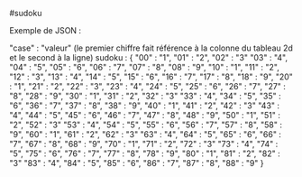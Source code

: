 #sudoku

Exemple de JSON :


"case" : "valeur"
(le premier chiffre fait référence à la colonne du tableau 2d et le second à la ligne)
sudoku : {
    "00" : "1",
    "01" : "2",
    "02" : "3"
    "03" : "4",
    "04" : "5",
    "05" : "6",
    "06" : "7",
    "07" : "8",
    "08" : "9",
    "10" : "1",
    "11" : "2",
    "12" : "3",
    "13" : "4",
    "14" : "5",
    "15" : "6",
    "16" : "7",
    "17" : "8",
    "18" : "9",
    "20" : "1",
    "21" : "2",
    "22" : "3",
    "23" : "4",
    "24" : "5",
    "25" : "6",
    "26" : "7",
    "27" : "8",
    "28" : "9",
    "30" : "1",
    "31" : "2",
    "32" : "3"
    "33" : "4",
    "34" : "5",
    "35" : "6",
    "36" : "7",
    "37" : "8",
    "38" : "9",
    "40" : "1",
    "41" : "2",
    "42" : "3"
    "43" : "4",
    "44" : "5",
    "45" : "6",
    "46" : "7",
    "47" : "8",
    "48" : "9",
    "50" : "1",
    "51" : "2",
    "52" : "3"
    "53" : "4",
    "54" : "5",
    "55" : "6",
    "56" : "7",
    "57" : "8",
    "58" : "9",
    "60" : "1",
    "61" : "2",
    "62" : "3"
    "63" : "4",
    "64" : "5",
    "65" : "6",
    "66" : "7",
    "67" : "8",
    "68" : "9",
    "70" : "1",
    "71" : "2",
    "72" : "3"
    "73" : "4",
    "74" : "5",
    "75" : "6",
    "76" : "7",
    "77" : "8",
    "78" : "9",
    "80" : "1",
    "81" : "2",
    "82" : "3"
    "83" : "4",
    "84" : "5",
    "85" : "6",
    "86" : "7",
    "87" : "8",
    "88" : "9"
}